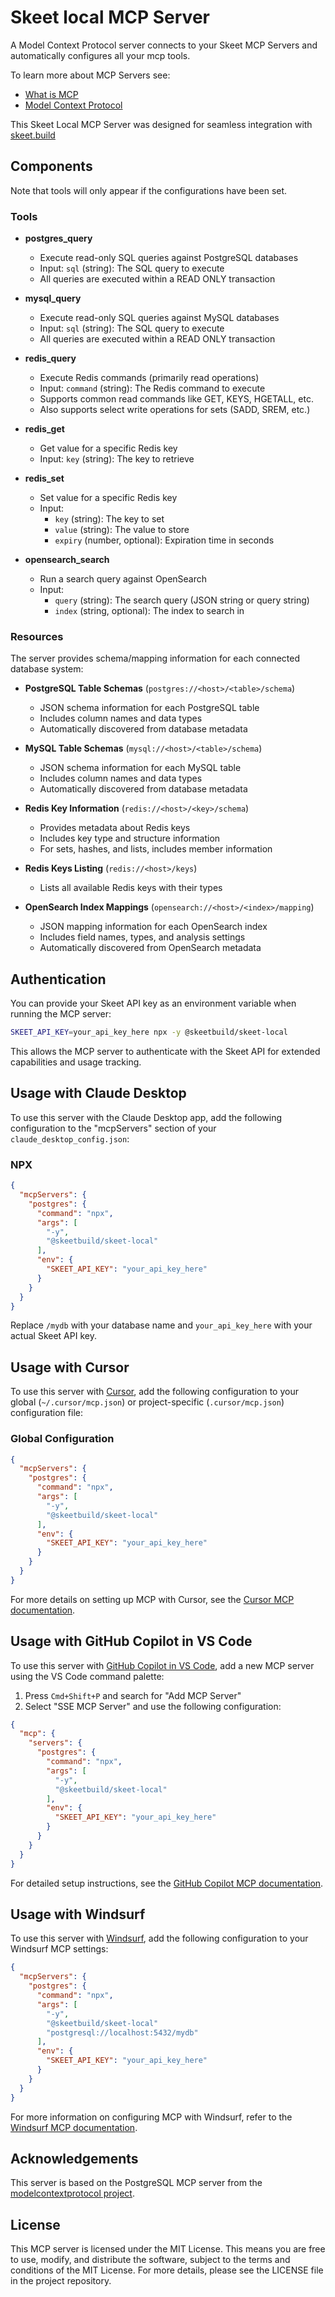 # Skeet local MCP Server

A Model Context Protocol server connects to your Skeet MCP Servers and automatically configures all your mcp tools.

To learn more about MCP Servers see:
- [What is MCP](https://skeet.build/docs/guides/what-is-mcp)
- [Model Context Protocol](https://modelcontextprotocol.io/)

This Skeet Local MCP Server was designed for seamless integration with [skeet.build](https://skeet.build)

## Components

Note that tools will only appear if the configurations have been set.

### Tools

- **postgres_query**
  - Execute read-only SQL queries against PostgreSQL databases
  - Input: `sql` (string): The SQL query to execute
  - All queries are executed within a READ ONLY transaction

- **mysql_query**
  - Execute read-only SQL queries against MySQL databases
  - Input: `sql` (string): The SQL query to execute
  - All queries are executed within a READ ONLY transaction

- **redis_query**
  - Execute Redis commands (primarily read operations)
  - Input: `command` (string): The Redis command to execute
  - Supports common read commands like GET, KEYS, HGETALL, etc.
  - Also supports select write operations for sets (SADD, SREM, etc.)

- **redis_get**
  - Get value for a specific Redis key
  - Input: `key` (string): The key to retrieve

- **redis_set**
  - Set value for a specific Redis key
  - Input: 
    - `key` (string): The key to set
    - `value` (string): The value to store
    - `expiry` (number, optional): Expiration time in seconds

- **opensearch_search**
  - Run a search query against OpenSearch
  - Input: 
    - `query` (string): The search query (JSON string or query string)
    - `index` (string, optional): The index to search in

### Resources

The server provides schema/mapping information for each connected database system:

- **PostgreSQL Table Schemas** (`postgres://<host>/<table>/schema`)
  - JSON schema information for each PostgreSQL table
  - Includes column names and data types
  - Automatically discovered from database metadata

- **MySQL Table Schemas** (`mysql://<host>/<table>/schema`)
  - JSON schema information for each MySQL table
  - Includes column names and data types
  - Automatically discovered from database metadata

- **Redis Key Information** (`redis://<host>/<key>/schema`)
  - Provides metadata about Redis keys
  - Includes key type and structure information
  - For sets, hashes, and lists, includes member information

- **Redis Keys Listing** (`redis://<host>/keys`)
  - Lists all available Redis keys with their types

- **OpenSearch Index Mappings** (`opensearch://<host>/<index>/mapping`)
  - JSON mapping information for each OpenSearch index
  - Includes field names, types, and analysis settings
  - Automatically discovered from OpenSearch metadata

## Authentication

You can provide your Skeet API key as an environment variable when running the MCP server:

```bash
SKEET_API_KEY=your_api_key_here npx -y @skeetbuild/skeet-local
```

This allows the MCP server to authenticate with the Skeet API for extended capabilities and usage tracking.

## Usage with Claude Desktop

To use this server with the Claude Desktop app, add the following configuration to the "mcpServers" section of your `claude_desktop_config.json`:

### NPX

```json
{
  "mcpServers": {
    "postgres": {
      "command": "npx",
      "args": [
        "-y",
        "@skeetbuild/skeet-local"
      ],
      "env": {
        "SKEET_API_KEY": "your_api_key_here"
      }
    }
  }
}
```

Replace `/mydb` with your database name and `your_api_key_here` with your actual Skeet API key.

## Usage with Cursor

To use this server with [Cursor](https://skeet.build/docs/apps/cursor#what-is-model-context-protocol), add the following configuration to your global (`~/.cursor/mcp.json`) or project-specific (`.cursor/mcp.json`) configuration file:

### Global Configuration

```json
{
  "mcpServers": {
    "postgres": {
      "command": "npx",
      "args": [
        "-y",
        "@skeetbuild/skeet-local"
      ],
      "env": {
        "SKEET_API_KEY": "your_api_key_here"
      }
    }
  }
}
```

For more details on setting up MCP with Cursor, see the [Cursor MCP documentation](https://skeet.build/docs/apps/cursor#what-is-model-context-protocol).

## Usage with GitHub Copilot in VS Code

To use this server with [GitHub Copilot in VS Code](https://skeet.build/docs/apps/github-copilot), add a new MCP server using the VS Code command palette:

1. Press `Cmd+Shift+P` and search for "Add MCP Server"
2. Select "SSE MCP Server" and use the following configuration:

```json
{
  "mcp": {
    "servers": {
      "postgres": {
        "command": "npx",
        "args": [
          "-y",
          "@skeetbuild/skeet-local"
        ],
        "env": {
          "SKEET_API_KEY": "your_api_key_here"
        }
      }
    }
  }
}
```

For detailed setup instructions, see the [GitHub Copilot MCP documentation](https://skeet.build/docs/apps/github-copilot).

## Usage with Windsurf

To use this server with [Windsurf](https://skeet.build/docs/apps/windsurf), add the following configuration to your Windsurf MCP settings:

```json
{
  "mcpServers": {
    "postgres": {
      "command": "npx",
      "args": [
        "-y",
        "@skeetbuild/skeet-local"
        "postgresql://localhost:5432/mydb"
      ],
      "env": {
        "SKEET_API_KEY": "your_api_key_here"
      }
    }
  }
}
```

For more information on configuring MCP with Windsurf, refer to the [Windsurf MCP documentation](https://skeet.build/docs/apps/windsurf).

## Acknowledgements

This server is based on the PostgreSQL MCP server from the [modelcontextprotocol project](https://github.com/modelcontextprotocol/servers/blob/main/src/postgres).

## License

This MCP server is licensed under the MIT License. This means you are free to use, modify, and distribute the software, subject to the terms and conditions of the MIT License. For more details, please see the LICENSE file in the project repository.